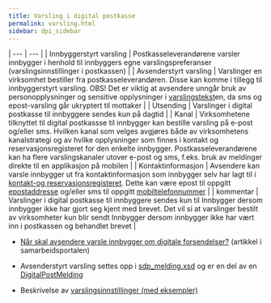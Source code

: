 ```yaml
---
title: Varsling i digital postkasse
permalink: varsling.html
sidebar: dpi_sidebar
---
```




| --- | --- |
| Innbyggerstyrt varsling | Postkasseleverandørene varsler innbygger i henhold til innbyggers egne varslingspreferanser (varslingsinnstillinger i postkassen) |
| Avsenderstyrt varsling | Varslinger en virksomhet bestiller fra postkasseleverandøren. Disse kan komme i tillegg til innbyggerstyrt varsling. OBS! Det er viktig at avsendere unngår bruk av personopplysninger og sensitive opplysninger i [varslingstekst](varslingstekst.html)en, da sms og epost-varsling går ukryptert til mottaker |
| Utsending | Varslinger i digital postkasse til innbyggere sendes kun på dagtid |
| Kanal | Virksomhetene tilknyttet til digital postkassse til innbygger kan bestille varsling på e-post og/eller sms. Hvilken kanal som velges avgjøres både av virksomhetens kanalstrategi og av hvilke opplysninger som finnes i kontakt og reservasjonsregisteret for den enkelte innbygger. Postkasseleverandørene kan ha flere varslingskanaler utover e-post og sms, f.eks. bruk av meldinger direkte til en applikasjon på mobilen |
| Kontaktinformasjon | Avsendere kan varsle innbygger ut fra kontaktinformasjon som innbygger selv har lagt til i [kontakt-og reservasjonsregisteret](krr_index.html). Dette kan være epost til oppgitt [epostaddresse](ot_epostadresse.html) og/eller sms til oppgitt [mobiltelefonnummer](mobiltelefonnummer.html) |
| kommentar | Varslinger i digital postkasse til innbyggere sendes kun til Innbygger dersom innbygger ikke har gjort seg kjent med brevet. Det vil si at varslinger bestilt av virksomheter kun blir sendt Innbygger dersom innbygger ikke har vært inn i postkassen og behandlet brevet |

- [Når skal avsendere varsle innbygger om digitale forsendelser?](https://samarbeid.difi.no/felleslosninger/digital-postkasse-til-innbyggere/dokumentasjon/hvordan-skal-jeg-bruke-varsling-i-digital-postkasse) (artikkel i samarbeidsportalen)

- Avsenderstyrt varsling settes opp i [sdp_melding.xsd](sdp_skjema.html) og er en del av en [DigitalPostMelding](sdp_digitalpostmeldinger.html)

- Beskrivelse av [varslingsinnstillinger (med eksempler)](sdp_varsler.html)




